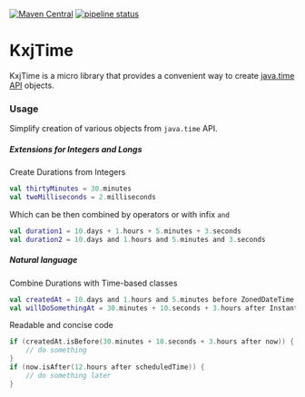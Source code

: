 [![Maven Central](https://maven-badges.herokuapp.com/maven-central/com.sandjelkovic.kxjtime/kxjtime/badge.svg)](https://maven-badges.herokuapp.com/maven-central/com.sandjelkovic.kxjtime/kxjtime/)
[![pipeline status](https://gitlab.com/sandjelkovic/kxjtime/badges/master/pipeline.svg)](https://gitlab.com/sandjelkovic/kxjtime/commits/master)

# KxjTime
KxjTime is a micro library that provides a convenient way to create [java.time API](https://docs.oracle.com/javase/8/docs/api/java/time/package-summary.html) objects.

### Usage
Simplify creation of various objects from `java.time` API.
##### Extensions for Integers and Longs 
Create Durations from Integers
```kotlin
val thirtyMinutes = 30.minutes
val twoMilliseconds = 2.milliseconds
```
Which can be then combined by operators or with infix `and`
```kotlin
val duration1 = 10.days + 1.hours + 5.minutes + 3.seconds
val duration2 = 10.days and 1.hours and 5.minutes and 3.seconds
```
##### Natural language 
Combine Durations with Time-based classes 
```kotlin
val createdAt = 10.days and 1.hours and 5.minutes before ZonedDateTime.now()
val willDoSomethingAt = 30.minutes + 10.seconds + 3.hours after Instant.now()
```
Readable and concise code
```kotlin
if (createdAt.isBefore(30.minutes + 10.seconds + 3.hours after now)) {
    // do something
}
if (now.isAfter(12.hours after scheduledTime)) {
    // do something later
}
```

